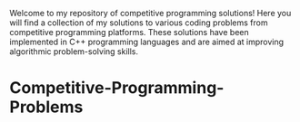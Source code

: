 Welcome to my repository of competitive programming solutions! Here you will find a collection of my solutions to various coding problems from competitive programming platforms. These solutions have been implemented in C++ programming languages and are aimed at improving algorithmic problem-solving skills.
# Competitive-Programming-Problems
